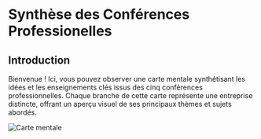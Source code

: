 # Synthèse des Conférences Professionelles

## Introduction
Bienvenue ! Ici, vous pouvez observer une carte mentale synthétisant les idées et les enseignements clés issus des cinq conférences professionnelles. Chaque branche de cette carte représente une entreprise distincte, offrant un aperçu visuel de ses principaux thèmes et sujets abordés.

![Carte mentale](support/general)  



